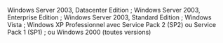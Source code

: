  Windows Server 2003, Datacenter Edition ; Windows Server 2003, Enterprise Edition ; Windows Server 2003, Standard Edition ; Windows Vista ; Windows XP Professionnel avec Service Pack 2 (SP2) ou Service Pack 1 (SP1) ; ou Windows 2000 (toutes versions) 